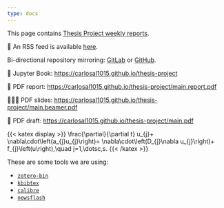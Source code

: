 ```yaml
---
type: docs
---
```


This page contains [Thesis Project weekly reports](https://carlosal1015.gitlab.io/thesis-project).

📰 An RSS feed is available [here](https://carlosal1015.gitlab.io/thesis-project/index.xml).

Bi-directional repository mirroring:
[GitLab](https://gitlab.com/carlosal1015/thesis-project) or
[GitHub](https://github.com/carlosal1015/thesis-project).

📖 Jupyter Book: <https://carlosal1015.github.io/thesis-project>

📝 PDF report: <https://carlosal1015.github.io/thesis-project/main.report.pdf>

🧑🏻‍🏫 PDF slides: <https://carlosal1015.github.io/thesis-project/main.beamer.pdf>

📘 PDF draft: <https://carlosal1015.github.io/thesis-project/main.pdf>

{{< katex display >}}
\frac{\partial}{\partial t} u_{j}+
\nabla\cdot\left(a_{j}u_{j}\right)=
\nabla\cdot\left(D_{j}\nabla u_{j}\right)+
f_{j}\left(u\right),\quad
j=1,\dotsc,s.
{{< /katex >}}

These are some tools we are using:

- [`zotero-bin`](https://aur.archlinux.org/packages/zotero-bin)
- [`kbibtex`](https://archlinux.org/packages/extra/x86_64/kbibtex)
- [`calibre`](https://archlinux.org/packages/extra/x86_64/calibre)
- [`newsflash`](https://archlinux.org/packages/extra/x86_64/newsflash)
